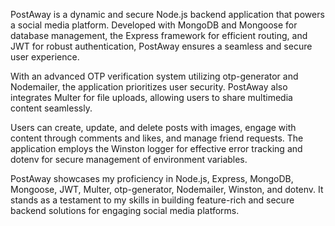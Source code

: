 
PostAway is a dynamic and secure Node.js backend application that powers a social media platform. Developed with MongoDB and Mongoose for database management, the Express framework for efficient routing, and JWT for robust authentication, PostAway ensures a seamless and secure user experience.

With an advanced OTP verification system utilizing otp-generator and Nodemailer, the application prioritizes user security. PostAway also integrates Multer for file uploads, allowing users to share multimedia content seamlessly.

Users can create, update, and delete posts with images, engage with content through comments and likes, and manage friend requests. The application employs the Winston logger for effective error tracking and dotenv for secure management of environment variables.

PostAway showcases my proficiency in Node.js, Express, MongoDB, Mongoose, JWT, Multer, otp-generator, Nodemailer, Winston, and dotenv. It stands as a testament to my skills in building feature-rich and secure backend solutions for engaging social media platforms.